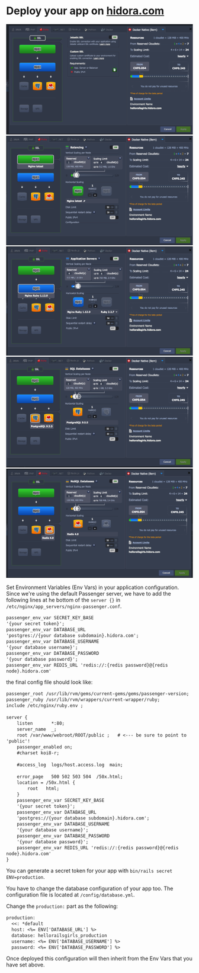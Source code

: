 # Deploy your app on [hidora.com](https://www.hidora.com)

![](/readme_images/1.png)
![](/readme_images/2.png)
![](/readme_images/3.png)
![](/readme_images/4.png)
![](/readme_images/5.png)

Set Environment Variables (Env Vars) in your application configuration. Since we're using the default Passenger server, we have to add the following lines at he bottom of the `server {}` in `/etc/nginx/app_servers/nginx-passenger.conf`.

```
passenger_env_var SECRET_KEY_BASE
'{your secret token}';
passenger_env_var DATABASE_URL
'postgres://{your database subdomain}.hidora.com';
passenger_env_var DATABASE_USERNAME
'{your database username}';
passenger_env_var DATABASE_PASSWORD
'{your database password}';
passenger_env_var REDIS_URL 'redis://:{redis password}@{redis node}.hidora.com'
```

the final config file should look like:

```
passenger_root /usr/lib/rvm/gems/current-gems/gems/passenger-version;
passenger_ruby /usr/lib/rvm/wrappers/current-wrapper/ruby;
include /etc/nginx/ruby.env ;

server {
    listen       *:80;
    server_name  _;
    root /var/www/webroot/ROOT/public ;   # <--- be sure to point to 'public'!
    passenger_enabled on;
    #charset koi8-r;

    #access_log  logs/host.access.log  main;

    error_page   500 502 503 504  /50x.html;
    location = /50x.html {
        root   html;
    }
    passenger_env_var SECRET_KEY_BASE
    '{your secret token}';
    passenger_env_var DATABASE_URL
    'postgres://{your database subdomain}.hidora.com';
    passenger_env_var DATABASE_USERNAME
    '{your database username}';
    passenger_env_var DATABASE_PASSWORD
    '{your database password}';
    passenger_env_var REDIS_URL 'redis://:{redis password}@{redis node}.hidora.com'
}
```

You can generate a secret token for your app with `bin/rails secret ENV=production`.

You have to change the database configuration of your app too. The configuration file is located at `/config/database.yml`.

Change the `production:` part as the following:

```
production:
  <<: *default
  host: <%= ENV['DATABASE_URL'] %>
  database: hellorailsgirls_production
  username: <%= ENV['DATABASE_USERNAME'] %>
  password: <%= ENV['DATABASE_PASSWORD'] %>
```

Once deployed this configuration will then inherit from the Env Vars that you have set above.
